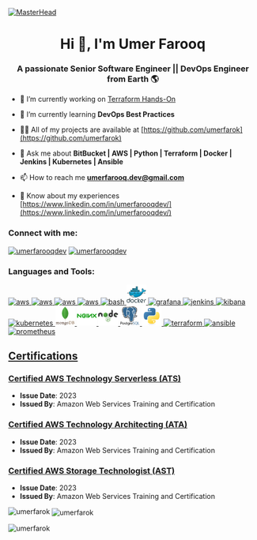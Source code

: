 [![MasterHead](https://simplecoding.dev/assets/devops.gif)](https://github.com/umerfarok)
<h1 align="center">Hi 👋, I'm Umer Farooq</h1>
<h3 align="center">A passionate  Senior Software Engineer || DevOps Engineer from Earth 🌎</h3>

- 🔭 I’m currently working on [Terraform Hands-On](https://github.com/umerfarok/maxstore-infrastructure)

- 🌱 I’m currently learning **DevOps Best Practices**

<!-- - 👯 I’m looking to collaborate on [Docker and Kubernetes](https://github.com/umerfarok) -->

- 👨‍💻 All of my projects are available at [https://github.com/umerfarok](https://github.com/umerfarok)

- 💬 Ask me about **BitBucket | AWS | Python | Terraform | Docker | Jenkins | Kubernetes | Ansible**

- 📫 How to reach me **umerfarooq.dev@gmail.com**

- 📄 Know about my experiences [https://www.linkedin.com/in/umerfarooqdev/](https://www.linkedin.com/in/umerfarooqdev/)

<h3 align="left">Connect with me:</h3>
<p align="left">
<a href="https://twitter.com/umerfaroqdev" target="blank"><img align="center" src="https://raw.githubusercontent.com/rahuldkjain/github-profile-readme-generator/master/src/images/icons/Social/twitter.svg" alt="umerfarooqdev" height="30" width="40" /></a>
<a href="https://www.linkedin.com/in/umerfarooqdev/" target="blank"><img align="center" src="https://raw.githubusercontent.com/rahuldkjain/github-profile-readme-generator/master/src/images/icons/Social/linked-in-alt.svg" alt="umerfarooqdev" height="30" width="40" /></a>
</p>

<h3 align="left">Languages and Tools:</h3>

<p align="left">
    <a href="https://aws.amazon.com" target="_blank" rel="noreferrer"> 
        <img src="https://toppng.com/uploads/preview/aws-logo-amazon-web-services-ico-11562880403an9a3aaryc.png" alt="aws" width="40" height="40"/>
    </a>
    <a href="#" target="_blank" rel="noreferrer"> 
        <img src="https://www.vectorlogo.zone/logos/reactjs/reactjs-icon.svg" alt="aws" width="40" height="40"/>
    </a>
    <a href="#" target="_blank" rel="noreferrer"> 
        <img src="https://www.vectorlogo.zone/logos/javascript/javascript-vertical.svg" alt="aws" width="40" height="40"/>
    </a>
     <a href="#" target="_blank" rel="noreferrer"> 
        <img src="https://www.vectorlogo.zone/logos/nginx/nginx-icon.svg" alt="aws" width="40" height="40"/>
    </a>
    <a href="https://www.gnu.org/software/bash/" target="_blank" rel="noreferrer">
        <img src="https://www.svgrepo.com/show/353475/bash.svg" alt="bash" width="40" height="40"/>
    </a>
    <a href="https://www.docker.com/" target="_blank" rel="noreferrer">
        <img src="https://raw.githubusercontent.com/devicons/devicon/master/icons/docker/docker-original-wordmark.svg" alt="docker" width="40" height="40"/>
    </a>
    <a href="https://grafana.com" target="_blank" rel="noreferrer">
        <img src="https://www.vectorlogo.zone/logos/grafana/grafana-icon.svg" alt="grafana" width="40" height="40"/>
    </a>
    <a href="https://www.jenkins.io" target="_blank" rel="noreferrer">
        <img src="https://www.vectorlogo.zone/logos/jenkins/jenkins-icon.svg" alt="jenkins" width="40" height="40"/>
    </a>
    <a href="https://www.elastic.co/kibana" target="_blank" rel="noreferrer">
        <img src="https://www.vectorlogo.zone/logos/elasticco_kibana/elasticco_kibana-icon.svg" alt="kibana" width="40" height="40"/>
    </a>
    <a href="https://kubernetes.io" target="_blank" rel="noreferrer">
        <img src="https://www.vectorlogo.zone/logos/kubernetes/kubernetes-icon.svg" alt="kubernetes" width="40" height="40"/>
    </a>
    <a href="https://www.mongodb.com/" target="_blank" rel="noreferrer">
        <img src="https://raw.githubusercontent.com/devicons/devicon/master/icons/mongodb/mongodb-original-wordmark.svg" alt="mongodb" width="40" height="40"/>
    </a>
    <a href="https://www.nginx.com" target="_blank" rel="noreferrer">
        <img src="https://raw.githubusercontent.com/devicons/devicon/master/icons/nginx/nginx-original.svg" alt="nginx" width="40" height="40"/>
    </a>
    <a href="https://nodejs.org" target="_blank" rel="noreferrer">
        <img src="https://raw.githubusercontent.com/devicons/devicon/master/icons/nodejs/nodejs-original-wordmark.svg" alt="nodejs" width="40" height="40"/>
    </a>
    <a href="https://www.postgresql.org" target="_blank" rel="noreferrer">
        <img src="https://raw.githubusercontent.com/devicons/devicon/master/icons/postgresql/postgresql-original-wordmark.svg" alt="postgresql" width="40" height="40"/>
    </a>
    <a href="https://www.python.org" target="_blank" rel="noreferrer">
        <img src="https://raw.githubusercontent.com/devicons/devicon/master/icons/python/python-original.svg" alt="python" width="40" height="40"/>
    </a>
    <a href="https://www.terraform.io/" target="_blank" rel="noreferrer">
        <img src="https://www.svgrepo.com/show/354447/terraform-icon.svg" alt="terraform" width="40" height="40"/>
    </a>
    <a href="https://www.ansible.com/" target="_blank" rel="noreferrer">
        <img src="https://w7.pngwing.com/pngs/243/344/png-transparent-ansible-openshift-red-hat-github-management-sina-weibo-angle-text-trademark.png" alt="ansible" width="40" height="40"/>
    </a>
    <a href="https://prometheus.io/" target="_blank" rel="noreferrer">
        <img src="https://www.iconbolt.com/preview/twitter/elastic-ui-logos/prometheus.svg" alt="prometheus" width="40" height="40"/>
    </a>
</p>

## [Certifications](https://www.credly.com/users/umar-farooq.8710949c)

### [Certified AWS Technology Serverless (ATS)](https://www.credly.com/badges/6404d1b8-a31a-4272-80b1-77fced7392f7/public_url)
- **Issue Date**: 2023
- **Issued By**: Amazon Web Services Training and Certification

### [Certified AWS Technology Architecting (ATA)](https://www.credly.com/badges/3aa47a27-e528-4e52-8681-bf8227cb9615/public_url)
- **Issue Date**: 2023
- **Issued By**: Amazon Web Services Training and Certification

### [Certified AWS Storage Technologist (AST)](https://www.credly.com/earner/earned/badge/372042f6-c00f-41b0-95b6-6196b72811c7)
- **Issue Date**: 2023
- **Issued By**: Amazon Web Services Training and Certification

<p><img align="left" src="https://github-readme-stats.vercel.app/api/top-langs?username=umerfarok&show_icons=true&locale=en&layout=compact" alt="umerfarok" /></p>

<p>&nbsp;<img align="center" src="https://github-readme-stats.vercel.app/api?username=umerfarok&show_icons=true&locale=en" alt="umerfarok" /></p>

<p><img align="center" src="https://github-readme-streak-stats.herokuapp.com/?user=umerfarok&" alt="umerfarok" /></p>